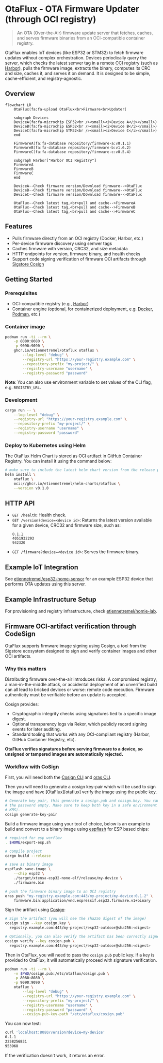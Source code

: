 # OtaFlux - OTA Firmware Updater (through OCI registry)

> An OTA (Over-the-Air) firmware update server that fetches, caches, and serves
> firmware binaries from an OCI-compatible container registry.

OtaFlux enables IoT devices (like ESP32 or STM32) to fetch firmware updates
without complex orchestration. Devices periodically query the server, which
checks the latest semver tag in a remote [OCI][oci] registry (such as
[Harbor][harbor]), pulls the firmware image, extracts the binary, computes its
CRC and size, caches it, and serves it on demand. It is designed to be simple,
cache-efficient, and registry-agnostic.

## Overview

```mermaid
flowchart LR
    OtaFlux(fa:fa-upload OtaFlux<br>Firmware<br>Updater)

    subgraph Devices
    DeviceA(fa:fa-microchip ESP32<br /><small><i>Device A</i></small>)
    DeviceB(fa:fa-microchip ESP32<br /><small><i>Device B</i></small>)
    DeviceC(fa:fa-microchip STM32<br /><small><i>Device C</i></small>)
    end

    FirmwareA(fa:fa-database repository/firmware-a:v0.1.1)
    FirmwareB(fa:fa-database repository/firmware-b:v1.6.2)
    FirmwareC(fa:fa-database repository/firmware-c:v0.5.4)
   
    subgraph Harbor["Harbor OCI Registry"]
    FirmwareA
    FirmwareB
    FirmwareC
    end

    DeviceA--Check firmware version/Download firmware-->OtaFlux
    DeviceB--Check firmware version/Download firmware-->OtaFlux
    DeviceC--Check firmware version/Download firmware-->OtaFlux

    OtaFlux--Check latest tag,<br>pull and cache-->FirmwareA
    OtaFlux--Check latest tag,<br>pull and cache-->FirmwareB
    OtaFlux--Check latest tag,<br>pull and cache-->FirmwareC
```

## Features

- Pulls firmware directly from an OCI registry (Docker, Harbor, etc.)
- Per-device firmware discovery using semver tags
- Caches firmware with version, CRC32, and size metadata
- HTTP endpoints for version, firmware binary, and health checks
- Support code signing verification of firmware OCI artifacts through [Sigstore
Cosign][sigstore]

## Getting Started

### Prerequisites

- OCI-compatible registry (e.g., [Harbor][harbor])
- Container engine (optional, for containerized deployment, e.g.
[Docker][docker], [Podman][podman], etc.)

### Container image

```bash
podman run -ti --rm \
    -p 8080:8080 \
    -p 9090:9090 \
    ghcr.io/etiennetremel/otaflux otaflux \
        --log-level "debug" \
        --registry-url "https://your-registry.example.com" \
        --repository-prefix "my-project/" \
        --registry-username "username" \
        --registry-password "password"
```

**Note**: You can also use environment variable to set values of the CLI flag,
e.g. `REGISTRY_URL`.

### Development

```bash
cargo run -- \
    --log-level "debug" \
    --registry-url "https://your-registry.example.com" \
    --repository-prefix "my-project/" \
    --registry-username "username" \
    --registry-password "password"
```

### Deploy to Kubernetes using Helm

The OtaFlux Helm Chart is stored as OCI artifact in GitHub Container Registry.
You can install it using the command below:

```bash
# make sure to include the latest helm chart version from the release page
helm install \
    otaflux \
    oci://ghcr.io/etiennetremel/helm-charts/otaflux \
    --version v0.1.0
```

## HTTP API

- `GET /health`: Health check.
- `GET /version?device=<device id>`: Returns the latest version available for a
  given device, CRC32 and firmware size, such as:
  ```
  0.1.1
  4051932293
  942320
  ```
- `GET /firmware?device=<device id>`: Serves the firmware binary.

## Example IoT Integration

See [etiennetremel/esp32-home-sensor][esp32-home-sensor] for an example ESP32
device that performs OTA updates using this server.

## Example Infrastructure Setup

For provisioning and registry infrastructure, check
[etiennetremel/homie-lab][homie-lab].

## Firmware OCI-artifact verification through CodeSign

OtaFlux supports firmware image signing using Cosign, a tool from the Sigstore
ecosystem designed to sign and verify container images and other OCI artifacts.

### Why this matters

Distributing firmware over-the-air introduces risks. A compromised registry, a
man-in-the-middle attack, or accidental deployment of an unverified build can
all lead to bricked devices or worse: remote code execution. Firmware
authenticity must be verifiable before an update is accepted.

Cosign provides:
- Cryptographic integrity checks using signatures tied to a specific image
digest.
- Optional transparency logs via Rekor, which publicly record signing events
for later auditing.
- Standard tooling that works with any OCI-compliant registry (Harbor, GitHub
Container Registry, etc).

**OtaFlux verifies signatures before serving firmware to a device, so unsigned
or tampered images are automatically rejected.**

### Workflow with CoSign

First, you will need both the [Cosign CLI][cosign-cli] and [oras CLI][oras].


Then you will need to generate a cosign key-pair which will be used to sign the
image and have [OtaFlux][otaflux] verify the image using the public key.

```bash
# Generate key pair, this generate a cosign.pub and cosign.key. You can leave
# the password empty. Make sure to keep both key in a safe environment (e.g.
# KMS).
cosign generate-key-pair
```

Build a firmware image using your tool of choice, below is an example to build
and convert to a binary image using [espflash][espflash] for ESP based chips:

```bash
# required for esp worflow
. $HOME/export-esp.sh

# compile project
cargo build --release

# save as binary image
espflash save-image \
    --chip esp32 \
    ./target/xtensa-esp32-none-elf/release/my-device \
    ./firmware.bin

# push the firmware binary image to an OCI registry
oras push "my-registry.example.com:443/my-project/my-device:0.1.2" \
    firmware.bin:application/vnd.espressif.esp32.firmware.v1+binary
```

Sign the artifact using [Cosign][cosign-cli]:

```bash
# Sign the artifact (you will nee the sha256 digest of the image)
cosign sign --key cosign.key \
  registry.example.com:443/my-project/esp32-outdoor@sha256:<digest>

# Optionally, you can also verify the artifact has been correctly signed:
cosign verify --key cosign.pub \
  registry.example.com:443/my-project/esp32-outdoor@sha256:<digest>
```

Then in OtaFlux, you will need to pass the `cosign.pub` public key. If a key is
provided to OtaFlux, it will automatically proceed with signature verification.

```bash
podman run -ti --rm \
    -v $PWD/cosign.pub:/etc/otaflux/cosign.pub \
    -p 8080:8080 \
    -p 9090:9090 \
    otaflux \
        --log-level "debug" \
        --registry-url "https://your-registry.example.com" \
        --repository-prefix "my-project/" \
        --registry-username "username" \
        --registry-password "password" \
        --cosign-pub-key-path "/etc/otaflux/cosign.pub"
```

You can now test:

```bash
curl 'localhost:8080/version?device=my-device'
0.1.1
2258256831
953968
```

If the verification doesn't work, it returns an error.

<!-- page links -->
[cosign-cli]: https://docs.sigstore.dev/cosign/system_config/installation/
[docker]: https://www.docker.com
[esp32-home-sensor]: https://github.com/etiennetremel/esp32-home-sensor
[espflash]: https://github.com/esp-rs/espflash
[harbor]: https://goharbor.io
[homie-lab]: https://github.com/etiennetremel/homie-lab
[oci]: https://opencontainers.org
[oras]: https://oras.land
[podman]: https://podman.io
[sigstore]: https://www.sigstore.dev
